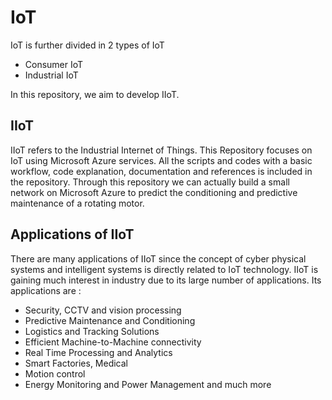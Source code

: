 # IoT

IoT is further divided in 2 types of IoT
- Consumer IoT
- Industrial IoT

In this repository, we aim to develop IIoT.

## IIoT
IIoT refers to the Industrial Internet of Things. This Repository focuses on IoT using Microsoft Azure services. All the scripts and codes with a basic workflow, code explanation, documentation and references is included in the repository. Through this repository we can actually build a small network on Microsoft Azure to predict the conditioning and predictive maintenance of a rotating motor.  

## Applications of IIoT
There are many applications of IIoT since the concept of cyber physical systems and intelligent systems is directly related to IoT technology. IIoT is gaining much interest in industry due to its large number of applications. Its applications are :

- Security, CCTV and vision processing
- Predictive Maintenance and Conditioning
- Logistics and Tracking Solutions
- Efficient Machine-to-Machine connectivity
- Real Time Processing and Analytics
- Smart Factories, Medical
- Motion control
- Energy Monitoring and Power Management
and much more
